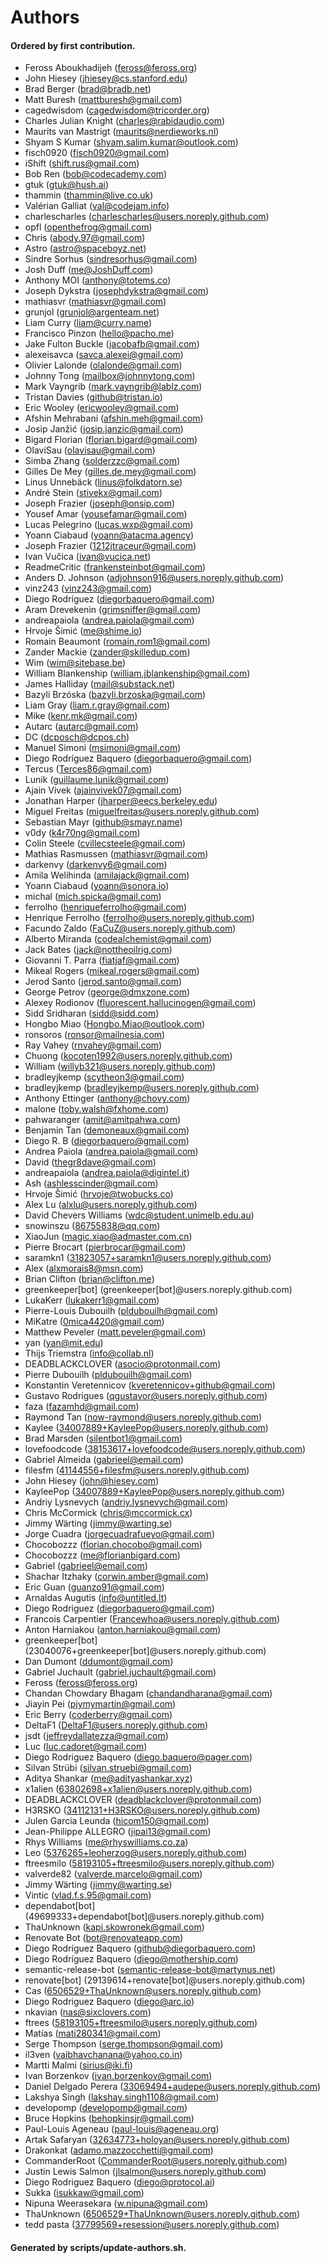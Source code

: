 # Authors

#### Ordered by first contribution.

- Feross Aboukhadijeh (feross@feross.org)
- John Hiesey (jhiesey@cs.stanford.edu)
- Brad Berger (brad@bradb.net)
- Matt Buresh (mattburesh@gmail.com)
- cagedwisdom (cagedwisdom@tricorder.org)
- Charles Julian Knight (charles@rabidaudio.com)
- Maurits van Mastrigt (maurits@nerdieworks.nl)
- Shyam S Kumar (shyam.salim.kumar@outlook.com)
- fisch0920 (fisch0920@gmail.com)
- iShift (shift.rus@gmail.com)
- Bob Ren (bob@codecademy.com)
- gtuk (gtuk@hush.ai)
- thammin (thammin@live.co.uk)
- Valérian Galliat (val@codejam.info)
- charlescharles (charlescharles@users.noreply.github.com)
- opfl (openthefrog@gmail.com)
- Chris (abody.97@gmail.com)
- Astro (astro@spaceboyz.net)
- Sindre Sorhus (sindresorhus@gmail.com)
- Josh Duff (me@JoshDuff.com)
- Anthony MOI (anthony@totems.co)
- Joseph Dykstra (josephdykstra@gmail.com)
- mathiasvr (mathiasvr@gmail.com)
- grunjol (grunjol@argenteam.net)
- Liam Curry (liam@curry.name)
- Francisco Pinzon (hello@pacho.me)
- Jake Fulton Buckle (jacobafb@gmail.com)
- alexeisavca (savca.alexei@gmail.com)
- Olivier Lalonde (olalonde@gmail.com)
- Johnny Tong (mailbox@johnnytong.com)
- Mark Vayngrib (mark.vayngrib@lablz.com)
- Tristan Davies (github@tristan.io)
- Eric Wooley (ericwooley@gmail.com)
- Afshin Mehrabani (afshin.meh@gmail.com)
- Josip Janžić (josip.janzic@gmail.com)
- Bigard Florian (florian.bigard@gmail.com)
- OlaviSau (olavisau@gmail.com)
- Simba Zhang (solderzzc@gmail.com)
- Gilles De Mey (gilles.de.mey@gmail.com)
- Linus Unnebäck (linus@folkdatorn.se)
- André Stein (stivekx@gmail.com)
- Joseph Frazier (joseph@onsip.com)
- Yousef Amar (yousefamar@gmail.com)
- Lucas Pelegrino (lucas.wxp@gmail.com)
- Yoann Ciabaud (yoann@atacma.agency)
- Joseph Frazier (1212jtraceur@gmail.com)
- Ivan Vučica (ivan@vucica.net)
- ReadmeCritic (frankensteinbot@gmail.com)
- Anders D. Johnson (adjohnson916@users.noreply.github.com)
- vinz243 (vinz243@gmail.com)
- Diego Rodríguez (diegorbaquero@gmail.com)
- Aram Drevekenin (grimsniffer@gmail.com)
- andreapaiola (andrea.paiola@gmail.com)
- Hrvoje Šimić (me@shime.io)
- Romain Beaumont (romain.rom1@gmail.com)
- Zander Mackie (zander@skilledup.com)
- Wim (wim@sitebase.be)
- William Blankenship (william.jblankenship@gmail.com)
- James Halliday (mail@substack.net)
- Bazyli Brzóska (bazyli.brzoska@gmail.com)
- Liam Gray (liam.r.gray@gmail.com)
- Mike (kenr.mk@gmail.com)
- Autarc (autarc@gmail.com)
- DC (dcposch@dcpos.ch)
- Manuel Simoni (msimoni@gmail.com)
- Diego Rodríguez Baquero (diegorbaquero@gmail.com)
- Tercus (Terces86@gmail.com)
- Lunik (guillaume.lunik@gmail.com)
- Ajain Vivek (ajainvivek07@gmail.com)
- Jonathan Harper (jharper@eecs.berkeley.edu)
- Miguel Freitas (miguelfreitas@users.noreply.github.com)
- Sebastian Mayr (github@smayr.name)
- v0dy (k4r70ng@gmail.com)
- Colin Steele (cvillecsteele@gmail.com)
- Mathias Rasmussen (mathiasvr@gmail.com)
- darkenvy (darkenvy6@gmail.com)
- Amila Welihinda (amilajack@gmail.com)
- Yoann Ciabaud (yoann@sonora.io)
- michal (mich.spicka@gmail.com)
- ferrolho (henriqueferrolho@gmail.com)
- Henrique Ferrolho (ferrolho@users.noreply.github.com)
- Facundo Zaldo (FaCuZ@users.noreply.github.com)
- Alberto Miranda (codealchemist@gmail.com)
- Jack Bates (jack@nottheoilrig.com)
- Giovanni T. Parra (fiatjaf@gmail.com)
- Mikeal Rogers (mikeal.rogers@gmail.com)
- Jerod Santo (jerod.santo@gmail.com)
- George Petrov (george@dmxzone.com)
- Alexey Rodionov (fluorescent.hallucinogen@gmail.com)
- Sidd Sridharan (sidd@sidd.com)
- Hongbo Miao (Hongbo.Miao@outlook.com)
- ronsoros (ronsor@mailnesia.com)
- Ray Vahey (rnvahey@gmail.com)
- Chuong (kocoten1992@users.noreply.github.com)
- William (willyb321@users.noreply.github.com)
- bradleyjkemp (scytheon3@gmail.com)
- bradleyjkemp (bradleyjkemp@users.noreply.github.com)
- Anthony Ettinger (anthony@chovy.com)
- malone (toby.walsh@fxhome.com)
- pahwaranger (amit@amitpahwa.com)
- Benjamin Tan (demoneaux@gmail.com)
- Diego R. B (diegorbaquero@gmail.com)
- Andrea Paiola (andrea.paiola@gmail.com)
- David (thegr8dave@gmail.com)
- andreapaiola (andrea.paiola@digintel.it)
- Ash (ashlesscinder@gmail.com)
- Hrvoje Šimić (hrvoje@twobucks.co)
- Alex Lu (alxlu@users.noreply.github.com)
- David Chevers Williams (wdc@student.unimelb.edu.au)
- snowinszu (86755838@qq.com)
- XiaoJun (magic.xiao@admaster.com.cn)
- Pierre Brocart (pierbrocar@gmail.com)
- saramkn1 (31823057+saramkn1@users.noreply.github.com)
- Alex (alxmorais8@msn.com)
- Brian Clifton (brian@clifton.me)
- greenkeeper[bot] (greenkeeper[bot]@users.noreply.github.com)
- LukaKerr (lukakerr1@gmail.com)
- Pierre-Louis Dubouilh (pldubouilh@gmail.com)
- MiKatre (0mica4420@gmail.com)
- Matthew Peveler (matt.peveler@gmail.com)
- yan (yan@mit.edu)
- Thijs Triemstra (info@collab.nl)
- DEADBLACKCLOVER (asocio@protonmail.com)
- Pierre Dubouilh (pldubouilh@gmail.com)
- Konstantin Veretennicov (kveretennicov+github@gmail.com)
- Gustavo Rodrigues (qgustavor@users.noreply.github.com)
- faza (fazamhd@gmail.com)
- Raymond Tan (now-raymond@users.noreply.github.com)
- Kaylee (34007889+KayleePop@users.noreply.github.com)
- Brad Marsden (silentbot1@gmail.com)
- lovefoodcode (38153617+lovefoodcode@users.noreply.github.com)
- Gabriel Almeida (gabrieel@email.com)
- filesfm (41144556+filesfm@users.noreply.github.com)
- John Hiesey (john@hiesey.com)
- KayleePop (34007889+KayleePop@users.noreply.github.com)
- Andriy Lysnevych (andriy.lysnevych@gmail.com)
- Chris McCormick (chris@mccormick.cx)
- Jimmy Wärting (jimmy@warting.se)
- Jorge Cuadra (jorgecuadrafueyo@gmail.com)
- Chocobozzz (florian.chocobo@gmail.com)
- Chocobozzz (me@florianbigard.com)
- Gabriel (gabrieel@email.com)
- Shachar Itzhaky (corwin.amber@gmail.com)
- Eric Guan (guanzo91@gmail.com)
- Arnaldas Augutis (info@untitled.lt)
- Diego Rodriguez (diegorbaquero@gmail.com)
- Francois Carpentier (Francewhoa@users.noreply.github.com)
- Anton Harniakou (anton.harniakou@gmail.com)
- greenkeeper[bot] (23040076+greenkeeper[bot]@users.noreply.github.com)
- Dan Dumont (ddumont@gmail.com)
- Gabriel Juchault (gabriel.juchault@gmail.com)
- Feross (feross@feross.org)
- Chandan Chowdary Bhagam (chandandharana@gmail.com)
- Jiayin Pei (pjymymartin@gmail.com)
- Eric Berry (coderberry@gmail.com)
- DeltaF1 (DeltaF1@users.noreply.github.com)
- jsdt (jeffreydallatezza@gmail.com)
- Luc (luc.cadoret@gmail.com)
- Diego Rodriguez Baquero (diego.baquero@pager.com)
- Silvan Strübi (silvan.struebi@gmail.com)
- Aditya Shankar (me@adityashankar.xyz)
- x1alien (63802698+x1alien@users.noreply.github.com)
- DEADBLACKCLOVER (deadblackclover@protonmail.com)
- H3RSKO (34112131+H3RSKO@users.noreply.github.com)
- Julen Garcia Leunda (hicom150@gmail.com)
- Jean-Philippe ALLEGRO (jipai13@gmail.com)
- Rhys Williams (me@rhyswilliams.co.za)
- Leo (5376265+leoherzog@users.noreply.github.com)
- ftreesmilo (58193105+ftreesmilo@users.noreply.github.com)
- valverde82 (valverde.marcelo@gmail.com)
- Jimmy Wärting (jimmy@warting.se)
- Vintic (vlad.f.s.95@gmail.com)
- dependabot[bot] (49699333+dependabot[bot]@users.noreply.github.com)
- ThaUnknown (kapi.skowronek@gmail.com)
- Renovate Bot (bot@renovateapp.com)
- Diego Rodríguez Baquero (github@diegorbaquero.com)
- Diego Rodríguez Baquero (diego@mothership.com)
- semantic-release-bot (semantic-release-bot@martynus.net)
- renovate[bot] (29139614+renovate[bot]@users.noreply.github.com)
- Cas (6506529+ThaUnknown@users.noreply.github.com)
- Diego Rodriguez Baquero (diego@arc.io)
- nkavian (nas@sixclovers.com)
- ftrees (58193105+ftreesmilo@users.noreply.github.com)
- Matías (mati280341@gmail.com)
- Serge Thompson (serge.thompson@gmail.com)
- il3ven (vaibhavchanana@yahoo.co.in)
- Martti Malmi (sirius@iki.fi)
- Ivan Borzenkov (ivan.borzenkov@gmail.com)
- Daniel Delgado Perera (33069494+audepe@users.noreply.github.com)
- Lakshya Singh (lakshay.singh1108@gmail.com)
- developomp (developomp@gmail.com)
- Bruce Hopkins (behopkinsjr@gmail.com)
- Paul-Louis Ageneau (paul-louis@ageneau.org)
- Artak Safaryan (32634773+holoyan@users.noreply.github.com)
- Drakonkat (adamo.mazzocchetti@gmail.com)
- CommanderRoot (CommanderRoot@users.noreply.github.com)
- Justin Lewis Salmon (jlsalmon@users.noreply.github.com)
- Diego Rodriguez Baquero (diego@protocol.ai)
- Sukka (isukkaw@gmail.com)
- Nipuna Weerasekara (w.nipuna@gmail.com)
- ThaUnknown (6506529+ThaUnknown@users.noreply.github.com)
- tedd pasta (37799569+resession@users.noreply.github.com)

#### Generated by scripts/update-authors.sh.
